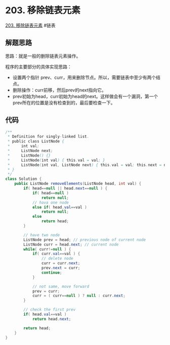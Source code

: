 # 203. 移除链表元素
[203. 移除链表元素](/problems/remove-linked-list-elements/)
#链表

## 解题思路

思路：就是一般的删除链表元素操作。

程序的主要部分的具体实现思路：

- 设置两个指针 prev、curr，用来删除节点。所以，需要链表中至少有两个结点。
- 删除操作：curr前移，然后prev的next指向它。
- prev初始为head，curr初始为head的next。这样做会有一个漏洞，第一个prev所在的位置是没有检查到的，最后要检查一下。

## 代码

```java
/**
 * Definition for singly-linked list.
 * public class ListNode {
 *     int val;
 *     ListNode next;
 *     ListNode() {}
 *     ListNode(int val) { this.val = val; }
 *     ListNode(int val, ListNode next) { this.val = val; this.next = next; }
 * }
 */
class Solution {
    public ListNode removeElements(ListNode head, int val) {
        if( head==null || head.next==null ) {
            if( head==null )
                return null;
            // hava one node
            else if( head.val==val )
                return null;
            else
                return head;
        }

        // have two node
        ListNode prev = head; // previous node of current node
        ListNode curr = head.next; // current node
        while( curr!=null ) {
            if( curr.val==val ) {
                // delete node
                curr = curr.next;
                prev.next = curr;
                continue;
            }

            // not same, move forward
            prev = curr;
            curr = ( curr==null ) ? null : curr.next; 
        }

        // check the first prev
        if( head.val==val )
            return head.next;

        return head;
    }
}
```